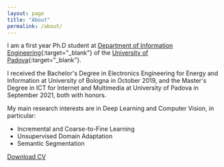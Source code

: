 ```yaml
---
layout: page
title: "About"
permalink: /about/
---
```


I am a first year Ph.D student at [Department of Information Engineering](https://www.dei.unipd.it/){:target="_blank"} of the [University of Padova](https://www.unipd.it){:target="_blank"}.

I received the Bachelor's Degree in Electronics Engineering for Energy and Information at University of Bologna in October 2019, and the Master's Degree in ICT for Internet and Multimedia at University of Padova in September 2021, both with honors.

My main research interests are in Deep Learning and Computer Vision, in particular:
* Incremental and Coarse-to-Fine Learning
* Unsupervised Domain Adaptation
* Semantic Segmentation

<a href="https://github.com/donaldssh/cv/raw/master/cv.pdf" id="download_cv" download>Download CV</a>
